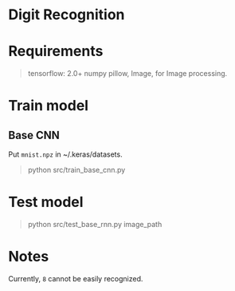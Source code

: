 <h1>Digit Recognition</h1>

# Requirements

> tensorflow: 2.0+
> numpy
> pillow, Image, for Image processing.

# Train model
## Base CNN
Put `mnist.npz` in ~/.keras/datasets.

> python src/train_base_cnn.py

# Test model
> python src/test_base_rnn.py image_path

# Notes
Currently, `8` cannot be easily recognized.
